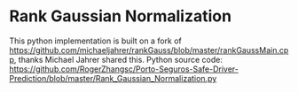 # Rank Gaussian Normalization
This python implementation is built on a fork of https://github.com/michaeljahrer/rankGauss/blob/master/rankGaussMain.cpp, thanks Michael Jahrer shared this.
Python source code: https://github.com/RogerZhangsc/Porto-Seguros-Safe-Driver-Prediction/blob/master/Rank_Gaussian_Normalization.py
